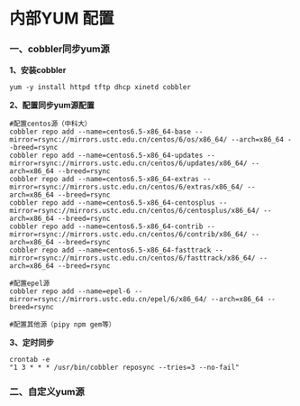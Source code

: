 # 内部YUM 配置 #
### 一、cobbler同步yum源 ###

**1、安装cobbler**

    yum -y install httpd tftp dhcp xinetd cobbler

**2、配置同步yum源配置**
    
    #配置centos源（中科大）
    cobbler repo add --name=centos6.5-x86_64-base --mirror=rsync://mirrors.ustc.edu.cn/centos/6/os/x86_64/ --arch=x86_64 --breed=rsync
    cobbler repo add --name=centos6.5-x86_64-updates --mirror=rsync://mirrors.ustc.edu.cn/centos/6/updates/x86_64/ --arch=x86_64 --breed=rsync
    cobbler repo add --name=centos6.5-x86_64-extras --mirror=rsync://mirrors.ustc.edu.cn/centos/6/extras/x86_64/ --arch=x86_64 --breed=rsync
    cobbler repo add --name=centos6.5-x86_64-centosplus --mirror=rsync://mirrors.ustc.edu.cn/centos/6/centosplus/x86_64/ --arch=x86_64 --breed=rsync
    cobbler repo add --name=centos6.5-x86_64-contrib --mirror=rsync://mirrors.ustc.edu.cn/centos/6/contrib/x86_64/ --arch=x86_64 --breed=rsync
    cobbler repo add --name=centos6.5-x86_64-fasttrack --mirror=rsync://mirrors.ustc.edu.cn/centos/6/fasttrack/x86_64/ --arch=x86_64 --breed=rsync

    #配置epel源
    cobbler repo add --name=epel-6 --mirror=rsync://mirrors.ustc.edu.cn/epel/6/x86_64/ --arch=x86_64 --breed=rsync

    #配置其他源（pipy npm gem等）

**3、定时同步**

    crontab -e 
    "1 3 * * * /usr/bin/cobbler reposync --tries=3 --no-fail"

### 二、自定义yum源 ###
